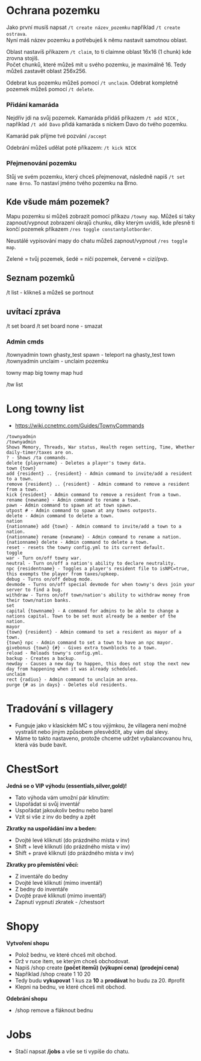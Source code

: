 # Ochrana pozemku

Jako první musíš napsat `/t create název_pozemku` například `/t create ostrava`.  
Nyní máš název pozemku a potřebuješ k němu nastavit samotnou oblast. 

Oblast nastavíš příkazem `/t claim`, to ti claimne oblast 16x16 (1 chunk) kde zrovna stojíš.  
Počet chunků, které můžeš mít u svého pozemku, je maximálně 16. Tedy můžeš zastavět oblast 256x256.

Odebrat kus pozemku můžeš pomocí `/t unclaim`.
Odebrat kompletně pozemek můžeš pomocí `/t delete`.

### Přidání kamaráda
Nejdřív jdi na svůj pozemek. Kamaráda přidáš příkazem `/t add NICK` , například `/t add Davo` přidá kamaráda s nickem Davo do tvého pozemku. 

Kamarád pak přijme tvé pozvání `/accept`

Odebrání můžeš udělat poté příkazem: `/t kick NICK`

### Přejmenování pozemku
Stůj ve svém pozemku, který chceš přejmenovat, následně napiš `/t set name Brno`. To nastaví jméno tvého pozemku na Brno.

## Kde všude mám pozemek?
Mapu pozemku si můžeš zobrazit pomocí příkazu `/towny map`.
Můžeš si taky zapnout/vypnout zobrazení okrajů chunku, díky kterým uvidíš, kde přesně ti končí pozemek příkazem `/res toggle constantplotborder`.

Neustálé vypisování mapy do chatu můžeš zapnout/vypnout `/res toggle map`.

Zelené = tvůj pozemek, šedé = ničí pozemek, červené = cizí/pvp.

## Seznam pozemků
/t list - klikneš a můžeš se portnout

## uvítací zpráva
/t set board
/t set board none - smazat

### Admin cmds
/townyadmin town ghasty_test spawn - teleport na ghasty_test town
/townyadmin unclaim - unclaim pozemku


towny map big
towny map hud


/tw list



# Long towny list
- https://wiki.ccnetmc.com/Guides/TownyCommands

```
/townyadmin
/townyadmin
Shows Memory, Threads, War status, Health regen setting, Time, Whether daily-timer/taxes are on.
? - Shows /ta commands.
delete {playername} - Deletes a player's towny data.
town {town}
add {resident} .. {resident} - Admin command to invite/add a resident to a town.
remove {resident} .. {resident} - Admin command to remove a resident from a town.
kick {resident} - Admin command to remove a resident from a town.
rename {newname} - Admin command to rename a town.
pawn - Admin command to spawn at at town spawn.
utpost # - Admin command to spawn at any towns outposts.
delete - Admin command to delete a town.
nation
{nationname} add {town} - Admin command to invite/add a town to a nation.
{nationname} rename {newname} - Admin command to rename a nation.
{nationname} delete - Admin command to delete a town.
reset - resets the towny config.yml to its current default.
toggle
war - Turn on/off towny war.
neutral - Turn on/off a nation's ability to declare neutrality.
npc {residentname} - Toggles a player's resident file to isNPC=true, this exempts the player from taxes/upkeep.
debug - Turns on/off debug mode.
devmode - Turns on/off special devmode for when towny's devs join your server to find a bug.
withdraw - Turns on/off town/nation's ability to withdraw money from their town/nation banks.
set
capital {townname} - A command for admins to be able to change a nations capital. Town to be set must already be a member of the nation.
mayor
{town} {resident} - Admin command to set a resident as mayor of a town.
{town} npc - Admin command to set a town to have an npc mayor.
givebonus {town} {#} - Gives extra townblocks to a town.
reload - Reloads towny's config.yml.
backup - Creates a backup.
newday - Causes a new day to happen, this does not stop the next new day from happening when it was already scheduled.
unclaim
rect {radius} - Admin command to unclaim an area.
purge {# as in days} - Deletes old residents.
```






# Tradování s villagery
  - Funguje jako v klasickém MC s tou výjimkou, že villagera není možné vystrašit nebo jiným způsobem přesvědčit, aby vám dal slevy.
  - Máme to takto nastaveno, protože chceme udržet vybalancovanou hru, která vás bude bavit.

#  ChestSort
  **Jedná se o VIP výhodu (essentials,silver,gold)!**
  - Tato výhoda vám umožní pár klinutím:
  - Uspořádat si svůj inventář
  - Uspořádat jakoukoliv bednu nebo barel
  - Vzít si vše z inv do bedny a zpět

  **Zkratky na uspořádání inv a beden:**
  - Dvojté levé kliknutí (do prázdného místa v inv)
  - Shift + levé kliknutí (do prázdného místa v inv)
  - Shift + pravé kliknutí (do prázdného místa v inv)

  **Zkratky pro přemístění věcí:**
  - Z inventáře do bedny
  - Dvojté levé kliknutí (mimo inventář)
  - Z bedny do inventáře
  - Dvojté pravé kliknutí (mimo inventář)
  - Zapnutí vypnutí zkratek - /chestsort

# Shopy
**Vytvoření shopu**
  - Polož bednu, ve které chceš mít obchod.
  - Drž v ruce item, se kterým chceš obchodovat. 
  - Napiš /shop create **(počet itemů)** **(výkupní cena)** **(prodejní cena)** 
  - Například /shop create 1 10 20
  - Tedy budu **vykupovat** 1 kus za **10** a **prodávat** ho budu za 20. #profit
  - Klepni na bednu, ve které chceš mít obchod.

**Odebrání shopu**
- /shop remove a fláknout bednu

#  Jobs
- Stačí napsat **/jobs** a vše se ti vypíše do chatu.
